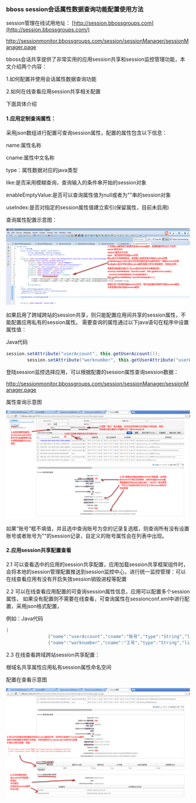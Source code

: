 ### bboss session会话属性数据查询功能配置使用方法

  session管理在线试用地址：
[http://session.bbossgroups.com](http://session.bbossgroups.com/)

http://sessionmonitor.bbossgroups.com/session/sessionManager/sessionManager.page

 bboss会话共享提供了非常实用的应用session共享和session监控管理功能，本文介绍两个内容：

1.如何配置并使用会话属性数据查询功能

2.如何在线查看应用session共享相关配置

下面具体介绍  

####   **1.应用定制查询属性：**

采用json数组进行配置可查询session属性，配置的属性包含以下信息：

name:属性名称

cname:属性中文名称

type：属性数据对应的java类型

like:是否采用模糊查询，查询输入的条件串开始的session对象

enableEmptyValue:是否可以查询属性值为null或者为""串的session对象

useIndex:是否对指定的session属性值建立索引(保留属性，目前未启用)

查询属性配置示意图：  

![](../_images/0a9b57d8-19df-3ce4-ab50-db80e201aaaf.png)

如果启用了跨域跨站的session共享，则只能配置应用间共享的session属性，不能配置应用私有的session属性。
需要查询的属性通过以下java语句在程序中设置属性值：

Java代码

```java
session.setAttribute("userAccount", this.getUserAccount());  
        session.setAttribute("worknumber", this.getUserAttribute("userWorknumber"));  
```

  登陆session监控选择应用，可以根据配置的session属性查询session数据：

http://sessionmonitor.bbossgroups.com/session/sessionManager/sessionManager.page

属性查询示意图
  

![](../_images/17c074c0-6f2b-3f09-bb14-de05c3bc9e54.png)

如果“账号”框不填值，并且选中查询账号为空的记录复选框，则查询所有没有设置账号或者账号为""的session记录，自定义的账号属性会在列表中出现。

####   **2.应用session共享配置查看**

2.1 可以查看选中的应用的session共享配置，应用加载session共享框架组件时，会将本地的session管理配置推送到session监控中心，进行统一监控管理：可以在线查看应用有没有开启失效session销毁进程等配置  

2.2 可以在线查看应用配置的可查询session属性信息，应用可以配置多个session属性，
如果没有配置则不需要在线查看，可查询属性在sessionconf.xml中进行配置，采用json格式配置，

例如：Java代码

```java
[  
                {"name":"userAccount","cname":"账号","type":"String","like":true,"enableEmptyValue":true},                  
                {"name":"worknumber","cname":"工号","type":"String","like":false,"enableEmptyValue":true}]  
```

2.3 在线查看跨域跨站session共享配置：

根域名共享属性应用私有session属性命名空间

配置在查看示意图

![](../_images/a313eb3c-4a8f-37c1-9348-c1887546e36f.png)

